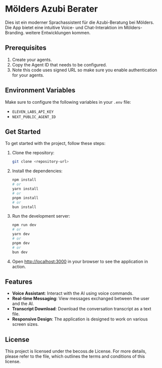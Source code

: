# Mölders Azubi Berater

Dies ist ein moderner Sprachassistent für die Azubi-Beratung bei Mölders. Die App bietet eine intuitive Voice- und Chat-Interaktion im Mölders-Branding. weitere Entwicklungen kommen.

## Prerequisites

1. Create your agents.
2. Copy the Agent ID that needs to be configured.
3. Note this code uses signed URL so make sure you enable authentication for your agents.

## Environment Variables

Make sure to configure the following variables in your `.env` file:

- `ELEVEN_LABS_API_KEY`
- `NEXT_PUBLIC_AGENT_ID`

## Get Started

To get started with the project, follow these steps:

1. Clone the repository:

   ```bash
   git clone <repository-url>
   ```

2. Install the dependencies:

   ```bash
   npm install
   # or
   yarn install
   # or
   pnpm install
   # or
   bun install
   ```

3. Run the development server:

   ```bash
   npm run dev
   # or
   yarn dev
   # or
   pnpm dev
   # or
   bun dev
   ```

4. Open [http://localhost:3000](http://localhost:3000) in your browser to see the application in action.

## Features

- **Voice Assistant**: Interact with the AI using voice commands.
- **Real-time Messaging**: View messages exchanged between the user and the AI.
- **Transcript Download**: Download the conversation transcript as a text file.
- **Responsive Design**: The application is designed to work on various screen sizes.

## License

This project is licensed under the becoss.de License. For more details, please refer to the file, which outlines the terms and conditions of this license.
